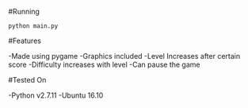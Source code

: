 #Running

	python main.py

#Features

-Made using pygame
-Graphics included
-Level Increases after certain score
-Difficulty increases with level
-Can pause the game

#Tested On

-Python v2.7.11
-Ubuntu 16.10